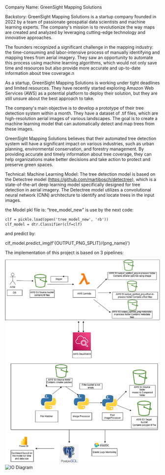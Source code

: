 Company Name: GreenSight Mapping Solutions

Backstory: GreenSight Mapping Solutions is a startup company founded in 2022 by a team of passionate geospatial data scientists and machine learning experts. The company's mission is to revolutionize the way maps are created and analyzed by leveraging cutting-edge technology and innovative approaches.

The founders recognized a significant challenge in the mapping industry: the time-consuming and labor-intensive process of manually identifying and mapping trees from aerial imagery. They saw an opportunity to automate this process using machine learning algorithms, which would not only save time and resources but also provide more accurate and up-to-date information about tree coverage.ה

As a startup, GreenSight Mapping Solutions is working under tight deadlines and limited resources. They have recently started exploring Amazon Web Services (AWS) as a potential platform to deploy their solution, but they are still unsure about the best approach to take.

The company's main objective is to develop a prototype of their tree detection system within a month. They have a dataset of .tif files, which are high-resolution aerial images of various landscapes. The goal is to create a machine learning model that can automatically detect and map trees from these images.

GreenSight Mapping Solutions believes that their automated tree detection system will have a significant impact on various industries, such as urban planning, environmental conservation, and forestry management. By providing accurate and timely information about tree coverage, they can help organizations make better decisions and take action to protect and preserve green spaces.


Technical: 
Machine Learning Model: The tree detection model is based on the Detectree model (https://github.com/martibosch/detectree), which is a state-of-the-art deep learning model specifically designed for tree detection in aerial imagery. The Detectree model utilizes a convolutional neural network (CNN) architecture to identify and locate trees in the input images.

the Model pkl file is: “tree_model_new” is use by the next code:

    clf = pickle.load(open('tree_model_new', 'rb'))
    clf_model = dtr.Classifier(clf=clf)


and predict by:

clf_model.predict_img(f'{OUTPUT_PNG_SPLIT}/{png_name}')


The implementation of this project is based on 3 pipelines:

![IO Diagram](diagrams/green-architecture-diagram.drawio.png)
![IO Diagram](gree-architectur-diagram-continue.drawio.png)

